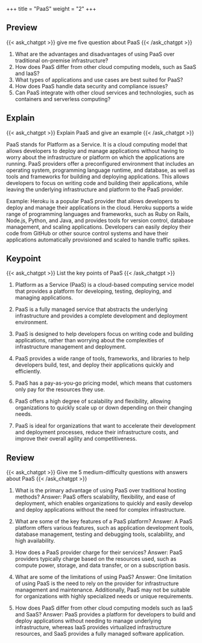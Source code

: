 +++
title = "PaaS"
weight = "2"
+++
## Preview
{{< ask_chatgpt >}}
give me five question about PaaS
{{< /ask_chatgpt >}}

1. What are the advantages and disadvantages of using PaaS over traditional on-premise infrastructure?
2. How does PaaS differ from other cloud computing models, such as SaaS and IaaS?
3. What types of applications and use cases are best suited for PaaS?
4. How does PaaS handle data security and compliance issues?
5. Can PaaS integrate with other cloud services and technologies, such as containers and serverless computing?   

## Explain
{{< ask_chatgpt >}}
Explain PaaS and give an example
{{< /ask_chatgpt >}}

PaaS stands for Platform as a Service. It is a cloud computing model that allows developers to deploy and manage applications without having to worry about the infrastructure or platform on which the applications are running. PaaS providers offer a preconfigured environment that includes an operating system, programming language runtime, and database, as well as tools and frameworks for building and deploying applications. This allows developers to focus on writing code and building their applications, while leaving the underlying infrastructure and platform to the PaaS provider.

Example: Heroku is a popular PaaS provider that allows developers to deploy and manage their applications in the cloud. Heroku supports a wide range of programming languages and frameworks, such as Ruby on Rails, Node.js, Python, and Java, and provides tools for version control, database management, and scaling applications. Developers can easily deploy their code from GitHub or other source control systems and have their applications automatically provisioned and scaled to handle traffic spikes.   

## Keypoint
{{< ask_chatgpt >}}
List the key points of PaaS
{{< /ask_chatgpt >}}

1. Platform as a Service (PaaS) is a cloud-based computing service model that provides a platform for developing, testing, deploying, and managing applications.

2. PaaS is a fully managed service that abstracts the underlying infrastructure and provides a complete development and deployment environment.

3. PaaS is designed to help developers focus on writing code and building applications, rather than worrying about the complexities of infrastructure management and deployment.

4. PaaS provides a wide range of tools, frameworks, and libraries to help developers build, test, and deploy their applications quickly and efficiently.

5. PaaS has a pay-as-you-go pricing model, which means that customers only pay for the resources they use.

6. PaaS offers a high degree of scalability and flexibility, allowing organizations to quickly scale up or down depending on their changing needs.

7. PaaS is ideal for organizations that want to accelerate their development and deployment processes, reduce their infrastructure costs, and improve their overall agility and competitiveness.   

## Review
{{< ask_chatgpt >}}
Give me 5 medium-difficulty questions with answers about PaaS
{{< /ask_chatgpt >}}

1. What is the primary advantage of using PaaS over traditional hosting methods?
Answer: PaaS offers scalability, flexibility, and ease of deployment, which enables organizations to quickly and easily develop and deploy applications without the need for complex infrastructure.

2. What are some of the key features of a PaaS platform?
Answer: A PaaS platform offers various features, such as application development tools, database management, testing and debugging tools, scalability, and high availability.

3. How does a PaaS provider charge for their services?
Answer: PaaS providers typically charge based on the resources used, such as compute power, storage, and data transfer, or on a subscription basis.

4. What are some of the limitations of using PaaS?
Answer: One limitation of using PaaS is the need to rely on the provider for infrastructure management and maintenance. Additionally, PaaS may not be suitable for organizations with highly specialized needs or unique requirements.

5. How does PaaS differ from other cloud computing models such as IaaS and SaaS?
Answer: PaaS provides a platform for developers to build and deploy applications without needing to manage underlying infrastructure, whereas IaaS provides virtualized infrastructure resources, and SaaS provides a fully managed software application.   

